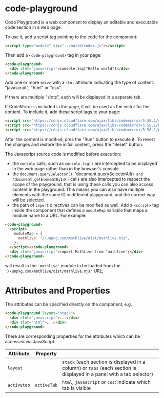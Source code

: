 # code-playground

Code Playground is a web component to display an editable and executable code
section in a web page.

To use it, add a script tag pointing to the code for the component:

```html
<script type="module" src="../build/index.js"></script>
```

Then add a `<code-playground>` tag in your page:

```html
<code-playground>
  <div slot="javascript">console.log("Hello world")</div>
</code-playground>
```

Add one or more `<div>` with a `slot` attribute indicating the type of content:
"javascript", "html" or "css".

If there are multiple "slots", each will be displayed in a separate tab.

If CodeMirror is included in the page, it will be used as the editor
for the content. To include it, add these script tags to your page:

```html
<script src="https://cdnjs.cloudflare.com/ajax/libs/codemirror/5.58.1/codemirror.min.js"></script>
<script src="https://cdnjs.cloudflare.com/ajax/libs/codemirror/5.58.1/mode/javascript/javascript.min.js"></script>
<script src="https://cdnjs.cloudflare.com/ajax/libs/codemirror/5.58.1/mode/xml/xml.min.js"></script>
```

After the content is modified, pres the "Run" button to execute it.
To revert the changes and restore the initial content, press the "Reset" button.

The Javascript source code is modified before execution:

- the `console` calls, such as `console.log()` are intercepted to be displayed
  in the web page rather than in the browser's console
- the `document.querySelector()`, 'document.querySelectorAll()` and 'document.getElementById()`
  calls are also intercepted to respect the scope of the playground, that is
  using these calls you can also access content in the playground. This means you
  can also have multiple elements with the same ID in different playground, and
  the correct way will be selected.
- the path of `import` directives can be modified as well. Add a `<script>` tag
  inside the component that defines a `moduleMap` variable that maps a module
  name to a URL. For example:

```html
<code-playground>
  <script>
    moduleMap = {
      mathlive: "//unpkg.com/mathlive/dist/mathlive.mjs",
    };
  </script></code-playground>
  <div slot="javascript">import MathLive from 'mathlive';</div>
</code-playground>
```

will result in the `'mathlive'` module to be loaded from the
`'//unpkg.com/mathlive/dist/mathlive.mjs'` URL;

# Attributes and Properties

The attributes can be specified directly on the component, e.g.

```html
<code-playground layout="stack">
  <div slot="javascript">...</div>
  <div slot="html">...</div>
</code-playground>
```

There are corresponding properties for the attributes which can be
accessed via JavaScript.

| Attribute   | Property    |                                                                                                                      |
| ----------- | ----------- | -------------------------------------------------------------------------------------------------------------------- |
| `layout`    |             | `stack` (each section is displayed in a column) or `tabs` (each section is displayed in a panel with a tab selector) |
| `activetab` | `activeTab` | `html`, `javascript` or `css`: indicate which tab is visible                                                         |
